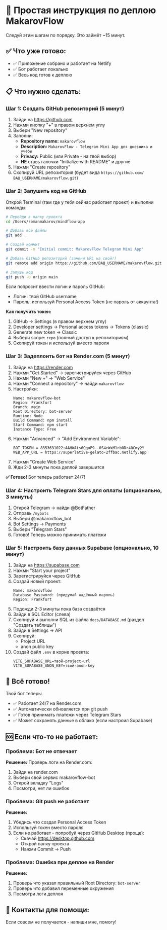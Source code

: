 # 🚀 Простая инструкция по деплою MakarovFlow

Следуй этим шагам по порядку. Это займёт ~15 минут.

## ✅ Что уже готово:

- ✅ Приложение собрано и работает на Netlify
- ✅ Бот работает локально
- ✅ Весь код готов к деплою

## 📋 Что нужно сделать:

### Шаг 1: Создать GitHub репозиторий (5 минут)

1. Зайди на https://github.com
2. Нажми кнопку "+" в правом верхнем углу
3. Выбери "New repository"
4. Заполни:
   - **Repository name:** `makarovflow`
   - **Description:** `MakarovFlow - Telegram Mini App для дневника и учёбы`
   - **Privacy:** Public (или Private - на твой выбор)
   - **НЕ** ставь галочки "Initialize with README" и другие
5. Нажми "Create repository"
6. Скопируй URL репозитория (будет вида `https://github.com/ВАШ_USERNAME/makarovflow.git`)

### Шаг 2: Запушить код на GitHub

Открой Terminal (там где у тебя сейчас работает проект) и выполни команды:

```bash
# Перейди в папку проекта
cd /Users/romanmakarov/mindflow-app

# Добавь все файлы
git add .

# Создай коммит
git commit -m "Initial commit: MakarovFlow Telegram Mini App"

# Добавь GitHub репозиторий (замени URL на свой!)
git remote add origin https://github.com/ВАШ_USERNAME/makarovflow.git

# Запушь код
git push -u origin main
```

Если попросит ввести логин и пароль GitHub:
- Логин: твой GitHub username
- Пароль: используй Personal Access Token (не пароль от аккаунта!)

**Как получить токен:**
1. GitHub → Settings (в правом верхнем углу)
2. Developer settings → Personal access tokens → Tokens (classic)
3. Generate new token → Classic
4. Выбери scope: `repo` (полный доступ к репозиториям)
5. Скопируй токен и используй вместо пароля

### Шаг 3: Задеплоить бот на Render.com (5 минут)

1. Зайди на https://render.com
2. Нажми "Get Started" → зарегистрируйся через GitHub
3. Нажми "New +" → "Web Service"
4. Нажми "Connect a repository" → найди `makarovflow`
5. Настройки:
   ```
   Name: makarovflow-bot
   Region: Frankfurt
   Branch: main
   Root Directory: bot-server
   Runtime: Node
   Build Command: npm install
   Start Command: npm start
   Instance Type: Free
   ```
6. Нажми "Advanced" → "Add Environment Variable":
   ```
   BOT_TOKEN = 8353631022:AAHWAts6QguP9--0S4eWxM1rb0Dr40Cmy2Y
   WEB_APP_URL = https://superlative-gelato-2ffbac.netlify.app
   ```
7. Нажми "Create Web Service"
8. Жди 2-3 минуты пока деплой завершится

**✅ Готово!** Бот теперь работает 24/7!

### Шаг 4: Настроить Telegram Stars для оплаты (опционально, 3 минуты)

1. Открой Telegram → найди @BotFather
2. Отправь `/mybots`
3. Выбери @makarovflow_bot
4. Bot Settings → Payments
5. Выбери "Telegram Stars"
6. Готово! Теперь можно принимать платежи

### Шаг 5: Настроить базу данных Supabase (опционально, 10 минут)

1. Зайди на https://supabase.com
2. Нажми "Start your project"
3. Зарегистрируйся через GitHub
4. Создай новый проект:
   ```
   Name: makarovflow
   Database Password: (придумай надёжный пароль)
   Region: Frankfurt
   ```
5. Подожди 2-3 минуты пока база создаётся
6. Зайди в SQL Editor (слева)
7. Скопируй и выполни SQL из файла `docs/DATABASE.md` (раздел "Создать таблицы")
8. Зайди в Settings → API
9. Скопируй:
   - Project URL
   - anon public key
10. Создай файл `.env` в корне проекта:
    ```
    VITE_SUPABASE_URL=твой-project-url
    VITE_SUPABASE_ANON_KEY=твой-anon-key
    ```

## 🎉 Всё готово!

Твой бот теперь:
- ✅ Работает 24/7 на Render.com
- ✅ Автоматически обновляется при git push
- ✅ Готов принимать платежи через Telegram Stars
- ✅ Может сохранять данные в облако (если настроил Supabase)

## 🆘 Если что-то не работает:

### Проблема: Бот не отвечает
**Решение:** Проверь логи на Render.com:
1. Зайди на render.com
2. Выбери свой сервис makarovflow-bot
3. Открой вкладку "Logs"
4. Посмотри, нет ли ошибок

### Проблема: Git push не работает
**Решение:**
1. Убедись что создал Personal Access Token
2. Используй токен вместо пароля
3. Если не работает - попробуй через GitHub Desktop (проще):
   - Скачай https://desktop.github.com
   - Открой папку проекта
   - Нажми Commit → Push

### Проблема: Ошибка при деплое на Render
**Решение:**
1. Проверь что указал правильный Root Directory: `bot-server`
2. Проверь что добавил переменные окружения
3. Посмотри логи деплоя

## 📱 Контакты для помощи:

Если совсем не получается - напиши мне, помогу!

